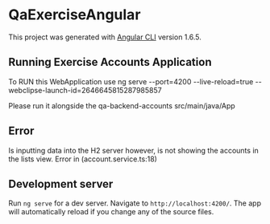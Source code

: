 # QaExerciseAngular

This project was generated with [Angular CLI](https://github.com/angular/angular-cli) version 1.6.5.

## Running Exercise Accounts Application

To RUN this WebApplication use ng serve --port=4200 --live-reload=true --webclipse-launch-id=2646645815287985857

Please run it alongside the qa-backend-accounts src/main/java/App

## Error

Is inputting data into the H2 server however, is not showing the accounts in the lists view. Error in (account.service.ts:18)

## Development server

Run `ng serve` for a dev server. Navigate to `http://localhost:4200/`. The app will automatically reload if you change any of the source files.
